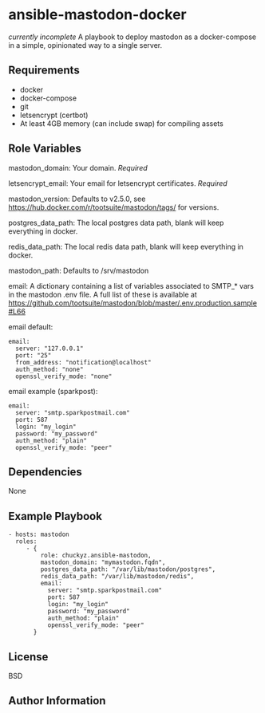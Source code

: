 ansible-mastodon-docker
=========

*currently incomplete* A playbook to deploy mastodon as a docker-compose in a simple, opinionated way to a single server.

Requirements
------------

- docker
- docker-compose
- git
- letsencrypt (certbot)
- At least 4GB memory (can include swap) for compiling assets

Role Variables
--------------

mastodon_domain: Your domain.  *Required*

letsencrypt_email: Your email for letsencrypt certificates. *Required*

mastodon_version: Defaults to v2.5.0, see https://hub.docker.com/r/tootsuite/mastodon/tags/ for versions.

postgres_data_path: The local postgres data path, blank will keep everything in docker.

redis_data_path: The local redis data path, blank will keep everything in docker.

mastodon_path: Defaults to /srv/mastodon

email: A dictionary containing a list of variables associated to SMTP_* vars in the mastodon .env file.  A full list of these is available at https://github.com/tootsuite/mastodon/blob/master/.env.production.sample#L66

email default:
```
email:
  server: "127.0.0.1"
  port: "25"
  from_address: "notification@localhost"
  auth_method: "none"
  openssl_verify_mode: "none"
```

email example (sparkpost):
```
email:
  server: "smtp.sparkpostmail.com"
  port: 587
  login: "my_login"
  password: "my_password"
  auth_method: "plain"
  openssl_verify_mode: "peer"
```

Dependencies
------------

None

Example Playbook
----------------

    - hosts: mastodon
      roles:
         - { 
         	 role: chuckyz.ansible-mastodon, 
         	 mastodon_domain: "mymastodon.fqdn",
         	 postgres_data_path: "/var/lib/mastodon/postgres",
         	 redis_data_path: "/var/lib/mastodon/redis",
         	 email:
		  	   server: "smtp.sparkpostmail.com"
		  	   port: 587
		  	   login: "my_login"
		  	   password: "my_password"
		  	   auth_method: "plain"
		  	   openssl_verify_mode: "peer"
		   }

License
-------

BSD

Author Information
------------------

